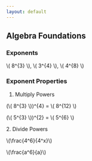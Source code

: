 ```yaml
---
layout: default
---
```


## Algebra Foundations

### Exponents

<div class="math">
<p>
 \( 8^{3} \),  \( 3^{4} \),  \( 4^{8} \)
</p>
</div>

### Exponent Properties
1. Multiply Powers
  <div class="math">
  <p>
  (\( 8^{3} \))^{4} = \( 8^{12} \)
  </p>
  <p>
  (\( 5^{3} \))^{2} = \( 5^{6} \)
  </p>
  </div>
2. Divide Powers
  <div class="math">
  <p>
  \(\frac{4^6}{4^x}\)
  </p>
  <p>
  \(\frac{a^6}{a}\)
  </p>
  </div>

